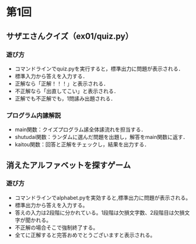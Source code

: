 # 第1回
## サザエさんクイズ（ex01/quiz.py）
### 遊び方
* コマンドラインでquiz.pyを実行すると，標準出力に問題が表示される．
* 標準入力から答えを入力する．
* 正解なら「正解！！！」と表示される．
* 不正解なら「出直してこい」と表示される．
* 正解でも不正解でも，1問䛾み出題される．
### プログラム内䛾解説
* main関数：クイズプログラム䛾全体䛾流れを担当する．
* shutudai関数：ランダムに選んだ問題を出題し，解答をmain関数に返す．
* kaitou関数：回答と正解をチェックし，結果を出力する．
## 消えたアルファベットを探すゲーム
### 遊び方
* コマンドラインでalphabet.pyを実効すると,標準出力に問題が表示される。
* 標準出力から答えを入力する。
* 答えの入力は2段階に分かれている。1段階は欠損文字数、2段階目は欠損文字が聞かれる。
* 不正解の場合そこで強制終了する。
* 全てに正解すると完答おめでとうございますと表示される。